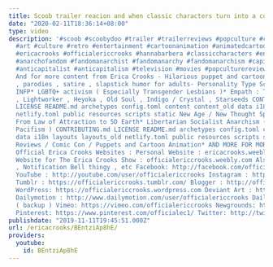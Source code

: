 ```yaml
---
title: Scoob trailer reacion and when classic characters turn into a commodity
date: "2020-02-11T18:36:14+08:00"
type: video
description: '#scoob #scoobydoo #trailer #trailerreviews #popculture #comiccon #fandom
  #art #culture #retro #entertainment #cartoonanimation #animatedcartoons #nostalgia
  #ericacrooks #officialericcrooks #hannabarbera #classiccharacters #entertainmentindustry
  #anarchofandom #fandomanarchist #fandomanarchy #fandomanarchism #capitalismkillsart
  #anticapitalist #anticapitalism #television #movies #popculturereviews #trailerreaction
  And for more content from Erica Crooks - Hilarious puppet and cartoon dark comedy
  , parodies , satire , slapstick humor for adults- Personality Type Science , mostly
  INFP* LGBTQ+ activism ( Especially Transgender Lesbians )* Empath : Twin Flames
  , Lightworker , Heyoka , Old Soul , Indigo / Crystal , Starseeds CONTRIBUTING.md
  LICENSE README.md archetypes config.toml content content_old data i18n layouts layouts_old
  netlify.toml public resources scripts static New Age / New Thought Spirituality
  From Law of Attraction to 5D Earth* Libertarian Socialist Anarchism ( Cultural /
  Pacifism ) CONTRIBUTING.md LICENSE README.md archetypes config.toml content content_old
  data i18n layouts layouts_old netlify.toml public resources scripts static Pop Culture
  Reviews / Comic Con / Puppets and Cartoon Animation* AND MORE FOR MORE visit The
  Official Erica Crooks Websites : Personal Website : ericacrooks.weebly.com Official
  Website for The Erica Crooks Show : officialericcrooks.weebly.com Also Like , Subscribe
  , Notification Bell thingy , etc Facebook: http://facebook.com/officialericcrooks
  YouTube : http://youtube.com/user/officialericcrooks Instagram : http://Instagram.com/officialericcrooks/
  Tumblr : https://officialericcrooks.tumblr.com/ Blogger : http://officialericcrooks.blogspot.com/
  WordPress: https://officialericcrooks.wordpress.com Deviant Art : https://www.deviantart.com/officialericcrooks
  Dailymotion : http://www.dailymotion.com/user/officialericcrooks Dailymotion : http://www.dailymotion.com/user/officialericcrooks1
  ( backup ) Vimeo: https://vimeo.com/officialericcrooks Newgrounds: http://officialericcrooks.newgrounds.com
  Pinterest: https://www.pinterest.com/officialec1/ Twitter: http://twitter.com/crooks_erica'
publishdate: "2019-11-11T19:45:51.000Z"
url: /ericacrooks/BEntziAp8hE/
providers:
  youtube:
    id: BEntziAp8hE
---
```


